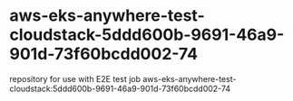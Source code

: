 # aws-eks-anywhere-test-cloudstack-5ddd600b-9691-46a9-901d-73f60bcdd002-74
repository for use with E2E test job aws-eks-anywhere-test-cloudstack:5ddd600b-9691-46a9-901d-73f60bcdd002-74
